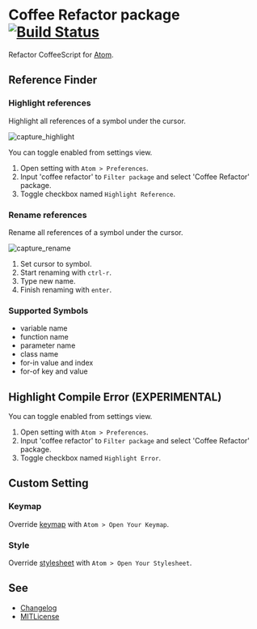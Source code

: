 # Coffee Refactor package [![Build Status](https://travis-ci.org/minodisk/coffee-refactor.svg?branch=master)](https://travis-ci.org/minodisk/coffee-refactor)

Refactor CoffeeScript for [Atom](https://atom.io/).

## Reference Finder

### Highlight references

Highlight all references of a symbol under the cursor.

![capture_highlight](https://cloud.githubusercontent.com/assets/514164/2870666/5a3aafbe-d2d6-11e3-959f-14957255a980.gif)

You can toggle enabled from settings view.

1. Open setting with `Atom > Preferences`.
2. Input 'coffee refactor' to `Filter package` and select 'Coffee Refactor' package.
3. Toggle checkbox named `Highlight Reference`.

### Rename references

Rename all references of a symbol under the cursor.

![capture_rename](https://cloud.githubusercontent.com/assets/514164/2870667/63182d8c-d2d6-11e3-854b-8c196becfd60.gif)

1. Set cursor to symbol.
2. Start renaming with `ctrl-r`.
3. Type new name.
4. Finish renaming with `enter`.

### Supported Symbols

* variable name
* function name
* parameter name
* class name
* for-in value and index
* for-of key and value

## Highlight Compile Error (EXPERIMENTAL)

You can toggle enabled from settings view.

1. Open setting with `Atom > Preferences`.
2. Input 'coffee refactor' to `Filter package` and select 'Coffee Refactor' package.
3. Toggle checkbox named `Highlight Error`.

## Custom Setting

### Keymap

Override [keymap](kaymaps/coffee-refactor.cson) with `Atom > Open Your Keymap`.

### Style

Override [stylesheet](stylesheets/coffee-refactor.less) with `Atom > Open Your Stylesheet`.

## See

* [Changelog](CHANGELOG.md)
* [MITLicense](LICENSE.md)
